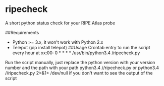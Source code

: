 # ripecheck
A short python status check for your RIPE Atlas probe

##Requirements
* Python >= 3.x, it won't work with Python 2.x
* Telepot (pip install telepot)
##Usage
Crontab entry to run the script every hour at xx:00:
0 * * * * /usr/bin/python3.4 <path-to-script>/ripecheck.py

Run the script manually, just replace the python version with your version number and the path with your path
python3.4 /<path-to-script>/ripecheck.py
or 
python3.4 /<path-to-script>/ripecheck.py 2>&1> /dev/null
if you don't want to see the output of the script
